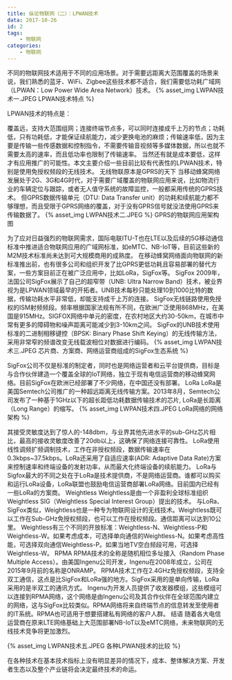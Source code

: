 ```yaml
---
title: 纵论物联网（二）：LPWAN技术
data: 2017-10-26
id: 2
tags:
    - 物联网
categories:
    - 物联网
---
```


不同的物联网技术适用于不同的应用场景。对于需要远距离大范围覆盖的场景来说，我们熟悉的蓝牙、WiFi、Zigbee这些技术都不适合，我们需要低功耗广域网（LPWAN：Low Power Wide Area Network）技术。
{% asset_img LWPAN技术一.JPEG LPWAN技术特点 %}
<!--more-->
LPWAN技术的特点是：

覆盖远，支持大范围组网；连接终端节点多，可以同时连接成千上万的节点；功耗低，只有功耗低，才能保证续航能力，减少更换电池的麻烦；传输速率低，因为主要是传输一些传感数据和控制指令，不需要传输音视频等多媒体数据，所以也就不需要太高的速率，而且低功率也限制了传输速率。
当然还有就是成本要低，这样才有应用推广的可能性。本文主要介绍一些目前比较有代表性的LPWAN技术，特别是使用免授权频段的无线技术。
无线物联原本是GPRS的天下
当移动蜂窝网络发展处于2G、3G和4G时代，对于需要广域覆盖的物联网应用来说，比如物流行业的车辆定位与跟踪，或者无人值守系统的故障监控，一般都采用传统的GPRS技术。
但GPRS数据传输单元（DTU: Data Transfer unit）的功耗和续航能力都不够理想，而且受限于GPRS网络的覆盖，对于没有GPRS信号就没法使用GPRS来传输数据了。
{% asset_img LWPAN技术二.JPEG %}
GPRS的物联网应用架构图

为了应对日益强烈的物联网需求，国际电联ITU-T也在LTE以及后续的5G移动通信标准中推进适合物联网应用的广域网标准，如eMTC、NB-IoT等，目前这些新的M2M技术标准尚未达到可大规模商用的成熟度。
在移动蜂窝网络面向物联网的新标准推出前，也有很多公司和组织开发了比GPRS更低功耗且容易部署的替代方案，一些方案目前正在被广泛应用中，比如LoRa，SigFox等。
SigFox
2009年，法国公司SigFox展示了自己的超窄带（UNB: Ultra Narrow Band）技术，被业界视为是LPWAN领域最早的开拓者。UNB技术每秒只能处理10到1000比特的数据，传输功耗水平非常低，却能支持成千上万的连接。
SigFox无线链路使用免授权的ISM射频频段。频率根据国家法规有所不同，在欧洲广泛使用868MHz，在美国是915MHz。SIGFOX网络中单元的密度，在农村地区大约30-50km，在城市中常有更多的障碍物和噪声距离可能减少到3-10km之间。
SigFox的UNB技术使用标准的二进制相移键控（BPSK: Binary Phase Shift Keying）的无线传输方法，采用非常窄的频谱改变无线载波相位对数据进行编码。
{% asset_img LWPAN技术三.JPEG 芯片商、方案商、网络运营商组成的SigFox生态系统 %}

SigFox公司不仅是标准的制定者，同时也是网络运营者和云平台提供商，目标是与合作伙伴建造一个覆盖全球的IoT网络，独立于现有电信运营商的移动蜂窝网络。目前SigFox在欧洲已经部署了不少网络，在中国还没有部署。
LoRa
LoRa是美国Semtech公司推广的一种超远距离无线传输方案。2013年8月，Semtech公司发布了一种基于1GHz以下的超长距低功耗数据传输技术的芯片, LoRa是长距离（Long Range）的缩写。
{% asset_img LWPAN技术四.JPEG LoRa网络的网络架构 %}

其接受灵敏度达到了惊人的-148dbm，与业界其他先进水平的sub-GHz芯片相比，最高的接收灵敏度改善了20db以上，这确保了网络连接可靠性。
LoRa使用线性调频扩频调制技术，工作在非授权频段，数据传输速率在0.3kbps~37.5kbps。LoRa还采用了自适应速率(ADR: Adaptive Data Rate)方案来控制速率和终端设备的发射功率，从而最大化终端设备的续航能力。
LoRa与Sigfox最大的不同之处在于LoRa是技术提供商，不是网络运营商。谁都可以购买和运行LoRa设备，LoRa联盟也鼓励电信运营商部署LoRa网络。目前国内已经有一些LoRa的方案商。
Weightless
Weightless是由一个非盈利全球标准组织Weightless SIG（Weightless Special Interest Group）提出的技术。
与LoRa、SigFox类似，Weightless也是一种专为物联网设计的无线技术。Weightless既可以工作在Sub-GHz免授权频段，也可以工作在授权频段。通信距离可以达到10公里。
Weightless有三个不同的开放标准：Weightless-N、Weightless-P和Weightless-W。如果考虑成本，可选择单向通信的Weightless-N。如果考虑高性能，可选择双向通信Weightless-P。如果当地TV空白频段可用，可选择Weightless-W。
RPMA
RPMA技术的全称是随机相位多址接入（Random Phase Multiple Access）。由美国Ingenu公司开发，Ingenu在2008年成立，公司在2015年9月前的名称是ONRAMP。
RPMA技术工作在2.4GHz免授权频段，支持全双工通信，这点是比SigFox和LoRa强的地方。SigFox采用的是单向传输，LoRa采用的是半双工的通讯方式。
Ingenu为开发人员提供了收发器模组，这些模组可以连接到RPMA网络，这个网络是由Ingenu公司及其合作伙伴在全球范围内建立的网络，这与SigFox比较类似。RPMA网络将来自终端节点的信息转发至使用者的IT系统。RPMA也可适用于想要搭建私有网络的客户人群。
结语
随着各大电信运营商在原来LTE网络基础上大范围部署NB-IoT以及eMTC网络，未来物联网的无线技术竞争将更加激烈。

{% asset_img LWPAN技术五.JPEG 各种LPWAN技术的比较 %}

在各种技术在基本技术指标上没有明显差异的情况下，成本、整体解决方案、开发者生态以及整个产业链将会决定最终技术的命运。
